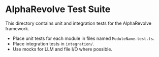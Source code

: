 # AlphaRevolve Test Suite

This directory contains unit and integration tests for the AlphaRevolve framework.

- Place unit tests for each module in files named `ModuleName.test.ts`.
- Place integration tests in `integration/`.
- Use mocks for LLM and file I/O where possible.